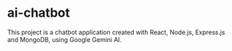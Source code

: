 # ai-chatbot

This project is a chatbot application created with React, Node.js, Express.js and MongoDB, using Google Gemini AI.
